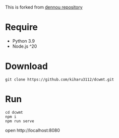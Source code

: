 This is forked from [dennou repository](https://github.com/gfd-dennou-club/dcwmt)

# Require
- Python 3.9
- Node.js ^20

# Download
```
git clone https://github.com/kiharu3112/dcwmt.git
```
# Run
```
cd dcwmt
npm i
npm run serve
```
open http://localhost:8080
